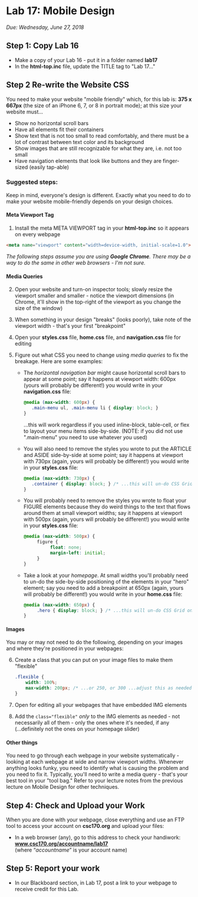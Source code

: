 # Lab 17: Mobile Design
*Due: Wednesday, June 27, 2018*

## Step 1: Copy Lab 16

- Make a copy of your Lab 16 - put it in a folder named **lab17**
- In the **html-top.inc** file, update the TITLE tag to "Lab 17..."

## Step 2 Re-write the Website CSS

You need to make your website "mobile friendly" which, for this lab is: **375 x 667px** (the size of an iPhone 6, 7, or 8 in portrait mode); at this size your website must...

- Show no horizontal scroll bars
- Have all elements fit their containers
- Show text that is not too small to read comfortably, and there must be a lot of contrast between text color and its background
- Show images that are still recognizable for what they are, i.e. not too small
- Have navigation elements that look like buttons and they are finger-sized (easily tap-able)

### Suggested steps:

Keep in mind, everyone's design is different.  Exactly what you need to do to make your website mobile-friendly depends on your design choices.

#### Meta Viewport Tag

1. Install the meta META VIEWPORT tag in your **html-top.inc** so it appears on every webpage

```html
<meta name="viewport" content="width=device-width, initial-scale=1.0">
```

*The following steps assume you are using **Google Chrome**.  There may be a way to do the same in other web browsers - I'm not sure.*

#### Media Queries

2. Open your website and turn-on inspector tools; slowly resize the viewport smaller and smaller - notice the viewport dimensions (in Chrome, it'll show in the top-right of the viewport as you change the size of the window)

3. When something in your design "breaks" (looks poorly), take note of the viewport width - that's your first "breakpoint"

4. Open your **styles.css** file, **home.css** file, and **navigation.css** file for editing

5. Figure out what CSS you need to change using *media queries* to fix the breakage.  Here are some examples:

   - The *horizontal navigation bar* might cause horizontal scroll bars to appear at some point; say it happens at viewport width: 600px (yours will probably be different!) you would write in your **navigation.css** file:

     ```css
     @media (max-width: 600px) {
     	.main-menu ul, .main-menu li { display: block; } 
     }
     ```

     ...this will work regardless if you used inline-block, table-cell, or flex to layout your menu items side-by-side.  (NOTE: if you did not use ".main-menu" you need to use whatever *you* used)

   - You will also need to remove the styles you wrote to put the ARTICLE and ASIDE side-by-side at some point; say it happens at viewport with 730px (again, yours will probably be different!) you would write in your **styles.css** file:

     ```css
     @media (max-width: 730px) {
     	.container { display: block; } /* ...this will un-do CSS Grid on the container */
     } 
     ```

   - You will probably need to remove the styles you wrote to float your FIGURE elements because they do weird things to the text that flows around them at small viewport widths; say it happens at viewport with 500px (again, yours will probably be different!) you would write in your **styles.css** file:

     ```css
     @media (max-width: 500px) {
          figure {
               float: none;
               margin-left: initial;
          }
     } 
     ```

   - Take a look at your *homepage*.  At small widths you'll probably need to un-do the side-by-side positioning of the elements in your "hero" element; say you need to add a breakpoint at 650px (again, yours will probably be different!) you would write in your **home.css** file:

     ```css
     @media (max-width: 650px) {
          .hero { display: block; } /* ...this will un-do CSS Grid on the container */
     }
     ```

#### Images

You may or may not need to do the following, depending on your images and where they're positioned in your webpages:

6. Create a class that you can put on your image files to make them "flexible"

     ```css
     .flexible {
         width: 100%;
         max-width: 200px; /* ...or 250, or 300 ...adjust this as needed */
     }
     ```

7. Open for editing all your webpages that have embedded IMG elements 

8. Add the `class="flexible"` *only* to the IMG elements as needed - not necessarily all of them - only the ones where it's needed, if any (...definitely not the ones on your homepage slider)

#### Other things

You need to go through each webpage in your website systematically - looking at each webpage at wide and narrow viewport widths.  Whenever anything looks funky, you need to identify what is causing the problem and you need to fix it.  Typically, you'll need to write a media query - that's your best tool in your "tool bag."  Refer to your lecture notes from the previous lecture on Mobile Design for other techniques.

## Step 4: Check and Upload your Work

When you are done with your webpage, close everything and use an FTP tool to access your account on **csc170.org** and upload your files:

- In a web browser (any), go to this address to check your handiwork:  
  **www.csc170.org/accountname/lab17**  
  (where “*accountname*” is your account name)

## Step 5: Report your work

- In our Blackboard section, in Lab 17, post a link to your webpage to receive credit for this Lab.